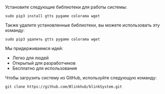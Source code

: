 Установите следующие библиотеки для работы системы:
```
sudo pip3 install gtts pygame colorama wget
```
Также удалите установленные библиотеки, вы можете использовать эту команду:
```
sudo pip3 удалить gtts pygame colorama wget
```
Мы придерживаемся идей:

- Легко для людей
- Открытый для разработчиков
- Бесплатно для использования

Чтобы загрузить систему из GitHub, используйте следующую команду:
```
git clone https://github.com/Blinkhub/blinkSystem.git
```

